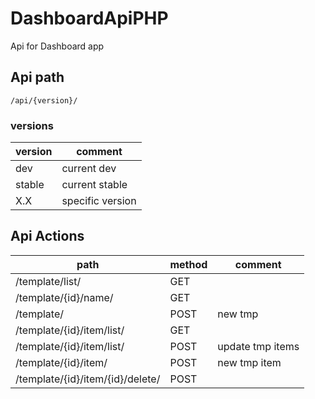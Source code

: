 DashboardApiPHP
===============

Api for Dashboard app


## Api path

`/api/{version}/`

### versions

| version | comment          |
|---------|------------------|
| dev     | current dev      |
| stable  | current stable   |
| X.X     | specific version |


## Api Actions

| path                             | method | comment          |
|----------------------------------|--------|------------------|
| /template/list/                  | GET    |                  |
| /template/{id}/name/             | GET    |                  | 
| /template/                       | POST   | new tmp          |
| /template/{id}/item/list/        | GET    |                  |
| /template/{id}/item/list/        | POST   | update tmp items |
| /template/{id}/item/             | POST   | new tmp item     |
| /template/{id}/item/{id}/delete/ | POST   |                  |

